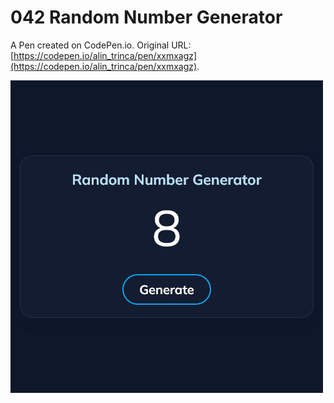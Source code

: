 # 042 Random Number Generator

A Pen created on CodePen.io. Original URL: [https://codepen.io/alin_trinca/pen/xxmxagz](https://codepen.io/alin_trinca/pen/xxmxagz).

![Random Number Generator Screenshot](random-number-generator.jpg)
